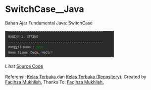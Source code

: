 # SwitchCase__Java
Bahan Ajar Fundamental Java: SwitchCase<br><br>
<img src="https://github.com/RizkyKhapidsyah/SwitchCase__Java/blob/master/result/Capture.PNG"><br><br>
Lihat <a href="https://github.com/RizkyKhapidsyah/SwitchCase__Java/tree/master/src/com/rizkykhapidsyah/switchcase">Source Code</a><br><br>
Referensi: <a href="https://www.youtube.com/user/faqihzamukhlish"> Kelas Terbuka </a> dan <a href="https://github.com/kelasterbuka"> Kelas Terbuka (Repository)</a>. Created by <a href="https://github.com/faqihza">Faqihza Mukhlish.</a> Thanks To: <a href="https://www.youtube.com/channel/UCRGHjysoCemh4y7tCJQs30w/about">Faqihza Mukhlish.</a>
